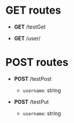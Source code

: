 # GET routes
* **GET** /testGet

* **GET** /user/

# POST routes
* **POST** /testPost
	- `username`: string

* **POST** /testPut
	- `username`: string

